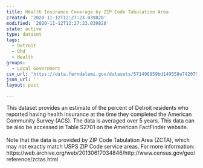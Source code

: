 ```yaml
---
title: Health Insurance Coverage by ZIP Code Tabulation Area
created: '2020-11-12T12:27:23.039820'
modified: '2020-11-12T12:27:23.039828'
state: active
type: dataset
tags:
  - Detroit
  - Dhd
  - Health
groups:
  - Local Government
csv_url: 'https://data.ferndalemi.gov/datasets/571496959bd149558e742075120b414b_0.csv'
json_url: ''
layout: post

---
```

<div>This dataset provides an estimate of the percent of Detroit residents who reported having health insurance at the time they completed the American Community Survey (ACS). The data is averaged over 5 years. This data can be also be accessed in Table S2701 on the American FactFinder website.</div><div><br /></div><div>Note that the data is provided by ZIP Code Tabulation Area (ZCTA), which may not exactly match USPS ZIP Code service areas. For more information: https://web.archive.org/web/20130617034846/http://www.census.gov/geo/reference/zctas.html</div><div><br /></div>
